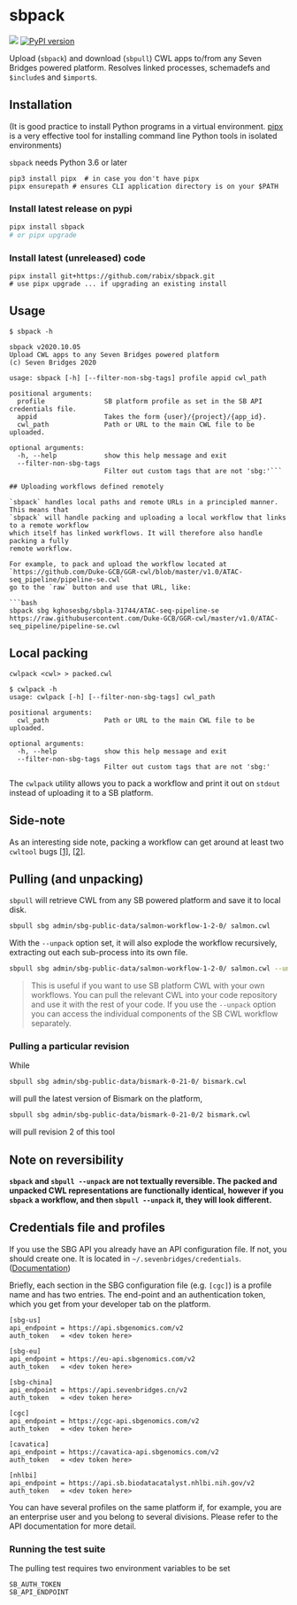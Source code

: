 # sbpack

![](https://github.com/rabix/sbpack/workflows/Tests/badge.svg)
[![PyPI version](https://badge.fury.io/py/sbpack.svg)](https://pypi.org/project/sbpack/)

Upload (`sbpack`) and download (`sbpull`) CWL apps to/from any Seven Bridges powered platform. 
Resolves linked processes, schemadefs and `$include`s and `$import`s.

## Installation

(It is good practice to install Python programs in a virtual environment. 
[pipx] is a very effective tool for installing command line Python tools in isolated environments)

[pipx]: https://github.com/pipxproject/pipx

`sbpack` needs Python 3.6 or later

```
pip3 install pipx  # in case you don't have pipx
pipx ensurepath # ensures CLI application directory is on your $PATH
```

### Install latest release on pypi
```bash
pipx install sbpack
# or pipx upgrade
```

### Install latest (unreleased) code
```
pipx install git+https://github.com/rabix/sbpack.git
# use pipx upgrade ... if upgrading an existing install
```

## Usage
```
$ sbpack -h

sbpack v2020.10.05
Upload CWL apps to any Seven Bridges powered platform
(c) Seven Bridges 2020

usage: sbpack [-h] [--filter-non-sbg-tags] profile appid cwl_path

positional arguments:
  profile               SB platform profile as set in the SB API credentials file.
  appid                 Takes the form {user}/{project}/{app_id}.
  cwl_path              Path or URL to the main CWL file to be uploaded.

optional arguments:
  -h, --help            show this help message and exit
  --filter-non-sbg-tags
                        Filter out custom tags that are not 'sbg:'```
 
## Uploading workflows defined remotely

`sbpack` handles local paths and remote URLs in a principled manner. This means that
`sbpack` will handle packing and uploading a local workflow that links to a remote workflow
which itself has linked workflows. It will therefore also handle packing a fully 
remote workflow.

For example, to pack and upload the workflow located at `https://github.com/Duke-GCB/GGR-cwl/blob/master/v1.0/ATAC-seq_pipeline/pipeline-se.cwl`
go to the `raw` button and use that URL, like:

```bash
sbpack sbg kghosesbg/sbpla-31744/ATAC-seq-pipeline-se https://raw.githubusercontent.com/Duke-GCB/GGR-cwl/master/v1.0/ATAC-seq_pipeline/pipeline-se.cwl
``` 

## Local packing
```
cwlpack <cwl> > packed.cwl

$ cwlpack -h
usage: cwlpack [-h] [--filter-non-sbg-tags] cwl_path

positional arguments:
  cwl_path              Path or URL to the main CWL file to be uploaded.

optional arguments:
  -h, --help            show this help message and exit
  --filter-non-sbg-tags
                        Filter out custom tags that are not 'sbg:'
```

The `cwlpack` utility allows you to pack a workflow and print it out on `stdout` instead of 
uploading it to a SB platform.


## Side-note
As an interesting side note, packing a workflow can get around at least two `cwltool` bugs 
[[1]][cwltoolbug1], [[2]][cwltoolbug2].

[cwltoolbug1]: https://github.com/common-workflow-language/cwltool/issues/1304
[cwltoolbug2]: https://github.com/common-workflow-language/cwltool/issues/1306


## Pulling (and unpacking)
`sbpull` will retrieve CWL from any SB powered platform and save it to local disk. 

```bash
sbpull sbg admin/sbg-public-data/salmon-workflow-1-2-0/ salmon.cwl
```

With the `--unpack` option set, it will also explode the workflow recursively, extracting out each
sub-process into its own file. 

```bash
sbpull sbg admin/sbg-public-data/salmon-workflow-1-2-0/ salmon.cwl --unpack
```

> This is useful if you want to use SB platform CWL with your own workflows. You can pull the relevant
CWL into your code repository and use it with the rest of your code. If you use the `--unpack` option 
you can access the individual components of the SB CWL workflow separately.

### Pulling a particular revision

While
```bash
sbpull sbg admin/sbg-public-data/bismark-0-21-0/ bismark.cwl
```
will pull the latest version of Bismark on the platform,

```bash
sbpull sbg admin/sbg-public-data/bismark-0-21-0/2 bismark.cwl
```
will pull revision 2 of this tool


## Note on reversibility
**`sbpack` and `sbpull --unpack` are not textually reversible. The packed and unpacked CWL 
representations are functionally identical, however if you `sbpack` a workflow, and 
then `sbpull --unpack` it, they will look different.**


## Credentials file and profiles

If you use the SBG API you already have an API configuration file. If
not, you should create one. It is located in 
`~/.sevenbridges/credentials`. ([Documentation][cred-doc])

[cred-doc]: https://docs.sevenbridges.com/docs/store-credentials-to-access-seven-bridges-client-applications-and-libraries

Briefly, each section in the SBG configuration file (e.g. `[cgc]`) is a 
profile name and has two entries. The end-point and an authentication
token, which you get from your developer tab on the platform.

```
[sbg-us]
api_endpoint = https://api.sbgenomics.com/v2
auth_token   = <dev token here>

[sbg-eu]
api_endpoint = https://eu-api.sbgenomics.com/v2
auth_token   = <dev token here>

[sbg-china]
api_endpoint = https://api.sevenbridges.cn/v2
auth_token   = <dev token here>

[cgc]
api_endpoint = https://cgc-api.sbgenomics.com/v2
auth_token   = <dev token here>

[cavatica]
api_endpoint = https://cavatica-api.sbgenomics.com/v2
auth_token   = <dev token here>

[nhlbi]
api_endpoint = https://api.sb.biodatacatalyst.nhlbi.nih.gov/v2
auth_token   = <dev token here>
```

You can have several profiles on the same platform if, for example, you 
are an enterprise user and you belong to several divisions. Please refer
to the API documentation for more detail.

### Running the test suite

The pulling test requires two environment variables to be set

```
SB_AUTH_TOKEN
SB_API_ENDPOINT
```
